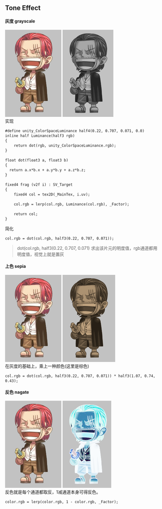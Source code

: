 ## Tone Effect
#### 灰度 grayscale
![](Pic/100_shanks.png)
![](Pic/101_grayscale.png)  
实现
```
#define unity_ColorSpaceLuminance half4(0.22, 0.707, 0.071, 0.0)
inline half Luminance(half3 rgb)
{
    return dot(rgb, unity_ColorSpaceLuminance.rgb);
}

float dot(float3 a, float3 b)
{
  return a.x*b.x + a.y*b.y + a.z*b.z;
}

fixed4 frag (v2f i) : SV_Target
{
    fixed4 col = tex2D(_MainTex, i.uv);

    col.rgb = lerp(col.rgb, Luminance(col.rgb), _Factor);

    return col;
}
```
简化
```
col.rgb = dot(col.rgb, half3(0.22, 0.707, 0.071));
```
> dot(col.rgb, half3(0.22, 0.707, 0.071) 求出该片元的明度值，rgb通道都用明度值，视觉上就是置灰

#### 上色 sepia
![](Pic/100_shanks.png)
![](Pic/101_sepia.png)  
在灰度的基础上，乘上一种颜色(这里是棕色)
```
col.rgb = dot(col.rgb, half3(0.22, 0.707, 0.071)) * half3(1.07, 0.74, 0.43);
```

#### 反色 nagate
![](Pic/100_shanks.png)
![](Pic/101_nagate.png)  
反色就是每个通道都取反，1减通道本身可得反色。
```
color.rgb = lerp(color.rgb, 1 - color.rgb, _Factor);
```